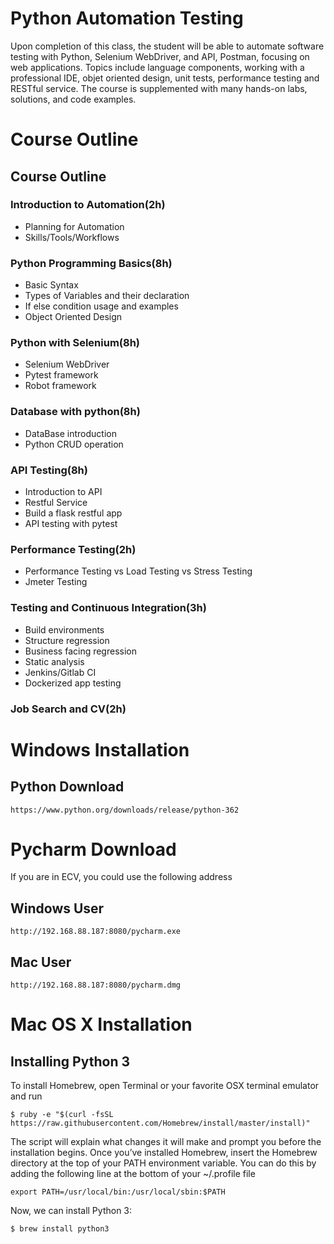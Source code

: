 # Python Automation Testing

 Upon completion of this class, the student will be able to automate software testing with Python, Selenium WebDriver, and API, Postman, focusing on web applications. Topics include language components, working with a professional IDE, objet oriented design, unit tests, performance testing and RESTful service. 
 The course is supplemented with many hands-on labs, solutions, and code examples.
    
# Course Outline

## Course Outline
### Introduction to Automation(2h)
* Planning for Automation
* Skills/Tools/Workflows

### Python Programming Basics(8h)
* Basic Syntax
* Types of Variables and their declaration
* If else condition usage and examples
* Object Oriented Design

### Python with Selenium(8h)
* Selenium WebDriver
* Pytest framework
* Robot framework

### Database with python(8h)
* DataBase introduction
* Python CRUD operation

### API Testing(8h)
* Introduction to API
* Restful Service 
* Build a flask restful app
* API testing with pytest

### Performance Testing(2h)
* Performance Testing vs Load Testing vs Stress Testing
* Jmeter Testing

### Testing and Continuous Integration(3h)
* Build environments
* Structure regression
* Business facing regression
* Static analysis
* Jenkins/Gitlab CI
* Dockerized app testing

### Job Search and CV(2h)


# Windows Installation 
## Python Download

`https://www.python.org/downloads/release/python-362`

# Pycharm Download 

If you are in ECV, you could use the following address

## Windows User

`http://192.168.88.187:8080/pycharm.exe`

## Mac User

`http://192.168.88.187:8080/pycharm.dmg`

#  Mac OS X Installation

## Installing Python 3

To install Homebrew, open Terminal or your favorite OSX terminal emulator and run

`$ ruby -e "$(curl -fsSL https://raw.githubusercontent.com/Homebrew/install/master/install)"`

The script will explain what changes it will make and prompt you before the installation begins. Once you’ve installed Homebrew, insert the Homebrew directory at the top of your PATH environment variable. You can do this by adding the following line at the bottom of your ~/.profile file

`export PATH=/usr/local/bin:/usr/local/sbin:$PATH`

Now, we can install Python 3:

`$ brew install python3`

